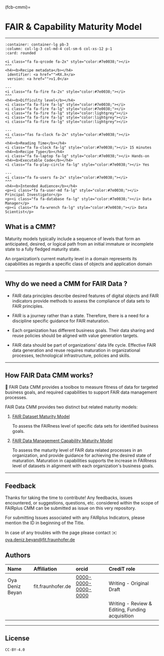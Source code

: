 (fcb-cmmi)=
# FAIR & Capability Maturity Model



---

<!--  -->

<!-- :column: + p-3 text-center border-0 -->
<!-- :column: col-lg p-2 m-0 -->

````{panels}
:container: container-lg pb-3
:column: col-lg-3 col-md-4 col-sm-6 col-xs-12 p-1
:card: rounded

<i class="fa fa-qrcode fa-2x" style="color:#7e0038;"></i>
^^^
<h4><b>Recipe metadata</b></h4>
 identifier: <a href="">RX.X</a> 
 version: <a href="">v1.0</a>

---
<i class="fa fa-fire fa-2x" style="color:#7e0038;"></i>
^^^
<h4><b>Difficulty level</b></h4>
<i class="fa fa-fire fa-lg" style="color:#7e0038;"></i>
<i class="fa fa-fire fa-lg" style="color:#7e0038;"></i>
<i class="fa fa-fire fa-lg" style="color:lightgrey"></i>
<i class="fa fa-fire fa-lg" style="color:lightgrey"></i>
<i class="fa fa-fire fa-lg" style="color:lightgrey"></i>

---
<i class="fas fa-clock fa-2x" style="color:#7e0038;"></i>
^^^
<h4><b>Reading Time</b></h4>
<i class="fa fa-clock fa-lg" style="color:#7e0038;"></i> 15 minutes
<h4><b>Recipe Type</b></h4>
<i class="fa fa-laptop fa-lg" style="color:#7e0038;"></i> Hands-on
<h4><b>Executable Code</b></h4>
<i class="fa fa-play-circle fa-lg" style="color:#7e0038;"></i> Yes

---
<i class="fa fa-users fa-2x" style="color:#7e0038;"></i>
^^^
<h4><b>Intended Audience</b></h4>
<p><i class="fa fa-user-md fa-lg" style="color:#7e0038;"></i> Principal Investigator</p>
<p><i class="fa fa-database fa-lg" style="color:#7e0038;"></i> Data Manager</p>
<p><i class="fa fa-wrench fa-lg" style="color:#7e0038;"></i> Data Scientist</p>
````


## What is a CMM?

Maturity models typically include a sequence of levels that form an anticipated, desired, or logical path from an initial immature or incomplete state to a fully fledged maturity state.

An organization’s current maturity level in a domain represents its capabilities as regards a specific class of objects and application domain

---

## Why do we need a CMM for FAIR Data ?

-   FAIR data principles describe desired features of digital objects and FAIR indicators provide methods to assess the compliance of data sets to FAIR principles.

-   FAIR is a journey rather than a state. Therefore, there is a need for a discipline specific guidance for FAIR maturation.

-   Each organization has different business goals. Their data sharing and reuse policies should be aligned with value generation targets.

-   FAIR data should be part of organizations’ data life cycle. Effective FAIR data generation and reuse requires maturation in organizational processes, technological infrastructure, policies and skills.

---

## How FAIR Data CMM works?

 :wrench: FAIR Data CMM provides a toolbox to measure fitness of data for targeted business goals, and required capabilities to support FAIR data management processes.

FAIR Data CMM provides two distinct but related maturity models:

1)  [FAIR Dataset Maturity Model](cmmi/Datasets-Maturity-Model.md)

	To assess the FAIRness level of specific data sets for identified business goals.

2) [FAIR Data Management Capability Maturity Model](cmmi/Data-Management-Maturity-Model.md)

	To assess the maturity level of FAIR data related processes in an organization, and provide guidance for achieving the desired state of maturation. Maturation in capabilities supports the increase in FAIRness level of datasets in alignment with each organization's business goals.

---

## Feedback

Thanks for taking the time to contribute! Any feedbacks, issues encountered, or suggestions, questions, etc. considered within the scope of FAIRplus CMM can be submitted as issue on this very repository.

For submitting Issues associated with any FAIRplus Indicators, please mention the ID in beginning of the Title.

In case of any troubles with the page please contact  ✉️ oya.deniz.beyan@fit.fraunhofer.de



## Authors

| Name | Affiliation  | orcid | CrediT role  |
| :------------- | :------------- | :------------- |:------------- |
| Oya Deniz Beyan | fit.fraunhofer.de | [0000-0000-0000-0000](https://orcid.org/orcid.org/0000-0000-0000-0000) | Writing - Original Draft |
|  |  | | Writing - Review & Editing, Funding acquisition | 

---

## License

````{license_fairplus}
CC-BY-4.0
````